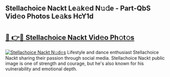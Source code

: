 ## Stellachoice Nackt Le𝚊k𝚎d N𝚞𝚍e - Part-QbS Vid𝚎o Photos Le𝚊ks HcY1d

# <h2><a href="http://fb3j4pz.evod.top/?m=Stellachoice+Nackt">🔗 👉🔴 Stellachoice Nackt Vid𝚎o Ph𝚘t𝚘s</a></h2>

[![Stellachoice Nackt N𝚞d𝚎s](https://i.imgur.com/8V9OHl7.gif)](http://fb3j4pz.evod.top/?m=Stellachoice+Nackt)
Lifestyle and dance enthusiast Stellachoice Nackt sharing their passion through social media. Stellachoice Nackt public image is one of strength and courage, but he's also known for his vulnerability and emotional depth. 
